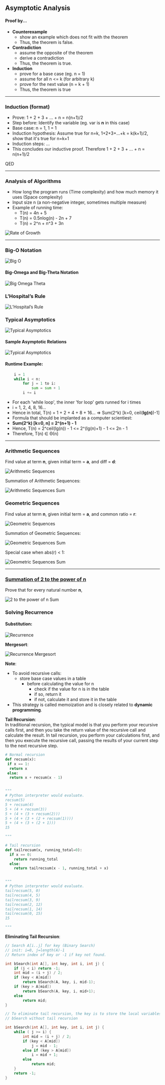 ## Asymptotic Analysis
#### Proof by...
- __Counterexample__
	- show an example which does not fit with the theorem
	- Thus, the theorem is false.
- __Contradiction__
	- assume the opposite of the theorem
	- derive a contradiction
	- Thus, the theorem is true.
- __Induction__
	- prove for a base case (eg. n = 1)
	- assume for all n <= k (for arbitrary k)
	- prove for the next value (n = k + 1)
	- Thus, the theorem is true

- - -

### Induction (format)
- Prove: 1 + 2 + 3 + ... + n = n(n+1)/2
- Step before: Identify the variable (eg. var is __n__ in this case)
- Base case: n = 1, 1 = 1
- Induction hypothesis: Assume true for n=k, 1+2+3+...+k = k(k+1)/2, show that it's true for n=k+1
- Induction steps: ...
- This concludes our inductive proof. Therefore 1 + 2 + 3 + ... + n = n(n+1)/2

QED

- - -

### Analysis of Algorithms
- How long the program runs (Time complexity) and how much memory it uses (Space complexity)
- Input size n (a non-negative integer, sometimes multiple measure)
- Example of running time:
	- T(n) =  4n + 5
	- T(n) = 0.5nlog(n) - 2n + 7
	- T(n) = 2^n + n^3 + 3n

![Rate of Growth](./img/rate.png)

- - -

### Big-O Notation
![Big O](./img/bigo.png)

#### Big-Omega and Big-Theta Notation
![Big Omega Theta](./img/bigt.png)

### L’Hospital’s Rule
![L’Hospital’s Rule](./img/lhrule.png)

### Typical Asymptotics
![Typical Asymptotics](./img/type.png)

#### Sample Asymptotic Relations
![Typical Asymptotics](./img/rel.png)

#### Runtime Example:
```python
	i = 1
	while i < n:
		for j = 1 to i:
			sum = sum + 1
		i += i
```
- For each 'while loop', the inner 'for loop' gets runned for i times
- i = 1, 2, 4, 8, 16...
- Hence in total, T(n) = 1 + 2 + 4 + 8 + 16...  => Sum(2^k) [k=0, ceil(__lg(n)__)-1]
- Formula that should be implanted as a computer scientiest:
- __Sum(2^k) [k=0, n] = 2^(n+1) - 1__
- Hence, T(n) = 2^ceil(lg(n)) - 1 <= 2^(lg(n)+1) - 1 <= 2n - 1
- Therefore, T(n) ∈ Θ(n)

- - -

### Arithmetic Sequences
Find value at term __n__, given initial term = __a__, and diff = __d__:

![Arithmetic Sequences](./img/arith.png)

Summation of Arithmetic Sequences:

![Arithmetic Sequences Sum](./img/asum.png)

### Geometric Sequences
Find value at term __n__, given initial term = __a__, and common ratio = __r__:

![Geometric Sequences](./img/geo.png)

Summation of Geometric Sequences:

![Geometric Sequences Sum](./img/geosum.png)

Special case when abs(r) < 1:

![Geometric Sequences Sum](./img/geosum2.png)

- - -

### [Summation of 2 to the power of n](http://math.stackexchange.com/questions/22599/how-do-i-prove-this-by-induction-sum-of-powers-of-2)
Prove that for every natural number __n__,

![2 to the power of n Sum](./img/2power.png)

### Solving Recurrence

#### Substitution:
![Recurrence](./img/recur.png)

__Mergesort__:

![Recurrence Mergesort](./img/merge.png)

__Note__:

- To avoid recursive calls:
  - store base case values in a table
	- before calculating the value for n
		- check if the value for n is in the table
		- if so, return it
		- if not, calculate it and store it in the table
- This strategy is called memoization and is closely related to __dynamic programming__.

__Tail Recursion__: <br>
In traditional recursion, the typical model is that you perform your recursive calls first, and then you take the return value of the recursive call and calculate the result.
In tail recursion, you perform your calculations first, and then you execute the recursive call, passing the results of your current step to the next recursive step. <br>

```python
# Normal recursion
def recsum(x):
 if x == 1:
  return x
 else:
  return x + recsum(x - 1)


"""
# Python interpreter would evaluate.
recsum(5)
5 + recsum(4)
5 + (4 + recsum(3))
5 + (4 + (3 + recsum(2)))
5 + (4 + (3 + (2 + recsum(1))))
5 + (4 + (3 + (2 + 1)))
15

"""

# Tail recursion
def tailrecsum(x, running_total=0):
  if x == 0:
    return running_total
  else:
    return tailrecsum(x - 1, running_total + x)


"""
# Python interpreter would evaluate.
tailrecsum(5, 0)
tailrecsum(4, 5)
tailrecsum(3, 9)
tailrecsum(2, 12)
tailrecsum(1, 14)
tailrecsum(0, 15)
15

"""

```

__Eliminating Tail Recursion__: <br>

```c
// Search A[i..j] for key (Binary Search)
// init: i=0, j=length(A)-1
// Return index of key or -1 if key not found.

int bSearch(int A[], int key, int i, int j) {
	if (j < i) return -1;
	int mid = (i + j) / 2;
	if (key < A[mid])
		return bSearch(A, key, i, mid-1);
	if (key > A[mid])
		return bSearch(A, key, i, mid+1);
	else
		return mid;
}

// To eliminate tail recursion, the key is to store the local variables
// bSearch without tail recursion

int bSearch(int A[], int key, int i, int j) {
	while ( j >= i) {
		int mid = (i + j) / 2;
		if (key < A[mid])
			j = mid - 1;
		else if (key > A[mid])
			i = mid + 1;
		else
			return mid;
	}
	return -1;
}

```


